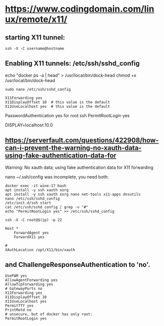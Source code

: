 # https://www.codingdomain.com/linux/remote/x11/
## starting X11 tunnel:

`
ssh -X -C username@hostname
`

## Enabling X11 tunnels: /etc/ssh/sshd_config

echo "docker ps -a | head" > /usr/local/bin/dock-head
chmod +x /usr/local/bin/dock-head


```
sudo nano /etc/ssh/sshd_config

X11Forwarding yes
X11DisplayOffset 10  # this value is the default
X11UseLocalhost yes  # this value is the default
```

PasswordAuthentication yes for root ssh
PermitRootLogin yes

DISPLAY=localhost:10.0

## https://serverfault.com/questions/422908/how-can-i-prevent-the-warning-no-xauth-data-using-fake-authentication-data-for
Warning:
No xauth data; using fake authentication data for X11 forwarding

nano ~/.ssh/config
was incomplete, you need both:

```
docker exec -it wine-17 bash 
apt install -y ssh xauth xorg
apt install -y ssh xauth xorg nano net-tools x11-apps dnsutils
nano /etc/ssh/sshd_config
/etc/init.d/ssh start
cat /etc/ssh/sshd_config | grep -v "#"
echo "PermitRootLogin yes" >> /etc/ssh/sshd_config
 
ssh -X -C root@$(ip) -p 22 
 
Host *
    ForwardAgent yes
    ForwardX11 yes
   
#   
XAuthLocation /opt/X11/bin/xauth
```

## and ChallengeResponseAuthentication to 'no'.

```
UsePAM yes
AllowAgentForwarding yes
AllowTcpForwarding yes                                                                                                                                       
# GatewayPorts no
X11Forwarding yes
X11DisplayOffset 10
X11UseLocalhost yes
PermitTTY yes
PrintMotd no
# unsecure, but of docker has only root:
PermitRootLogin yes
```